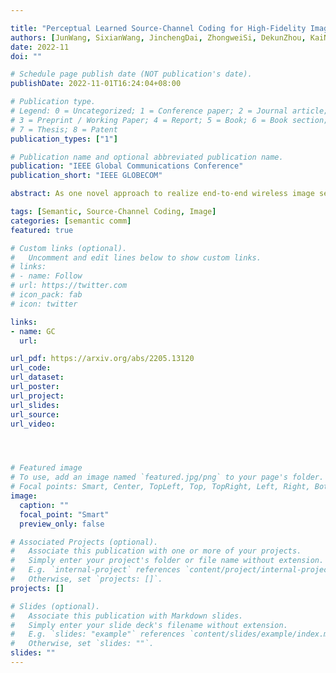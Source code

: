 ```yaml
---

title: "Perceptual Learned Source-Channel Coding for High-Fidelity Image Semantic Transmission"
authors: [JunWang, SixianWang, JinchengDai, ZhongweiSi, DekunZhou, KaiNiu]
date: 2022-11
doi: ""

# Schedule page publish date (NOT publication's date).
publishDate: 2022-11-01T16:24:04+08:00

# Publication type.
# Legend: 0 = Uncategorized; 1 = Conference paper; 2 = Journal article;
# 3 = Preprint / Working Paper; 4 = Report; 5 = Book; 6 = Book section;
# 7 = Thesis; 8 = Patent
publication_types: ["1"]

# Publication name and optional abbreviated publication name.
publication: "IEEE Global Communications Conference"
publication_short: "IEEE GLOBECOM"

abstract: As one novel approach to realize end-to-end wireless image semantic transmission, deep learning-based joint source-channel coding (deep JSCC) method is emerging in both deep learning and communication communities. However, current deep JSCC image transmission systems are typically optimized for traditional distortion metrics such as peak signal-to-noise ratio (PSNR) or multi-scale structural similarity (MS-SSIM). But for low transmission rates, due to the imperfect wireless channel, these distortion metrics lose significance as they favor pixel-wise preservation. To account for human visual perception in semantic communications, it is of great importance to develop new deep JSCC systems optimized beyond traditional PSNR and MS-SSIM metrics. In this paper, we introduce adversarial losses to optimize deep JSCC, which tends to preserve global semantic information and local texture. Our new deep JSCC architecture combines encoder, wireless channel, decoder/generator, and discriminator, which are jointly learned under both perceptual and adversarial losses. Our method yields human visually much more pleasing results than state-of-the-art engineered image coded transmission systems and traditional deep JSCC systems. A user study confirms that achieving the perceptually similar end-to-end image transmission quality, the proposed method can save about 50\% wireless channel bandwidth cost. 

tags: [Semantic, Source-Channel Coding, Image]
categories: [semantic comm]
featured: true

# Custom links (optional).
#   Uncomment and edit lines below to show custom links.
# links:
# - name: Follow
# url: https://twitter.com
# icon_pack: fab
# icon: twitter

links:
- name: GC
  url: 

url_pdf: https://arxiv.org/abs/2205.13120
url_code: 
url_dataset:
url_poster:
url_project: 
url_slides:
url_source: 
url_video:




# Featured image
# To use, add an image named `featured.jpg/png` to your page's folder. 
# Focal points: Smart, Center, TopLeft, Top, TopRight, Left, Right, BottomLeft, Bottom, BottomRight.
image:
  caption: ""
  focal_point: "Smart"
  preview_only: false

# Associated Projects (optional).
#   Associate this publication with one or more of your projects.
#   Simply enter your project's folder or file name without extension.
#   E.g. `internal-project` references `content/project/internal-project/index.md`.
#   Otherwise, set `projects: []`.
projects: []

# Slides (optional).
#   Associate this publication with Markdown slides.
#   Simply enter your slide deck's filename without extension.
#   E.g. `slides: "example"` references `content/slides/example/index.md`.
#   Otherwise, set `slides: ""`.
slides: ""
---
```

